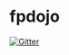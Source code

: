 # fpdojo

[![Gitter](https://badges.gitter.im/chiller/fpdojo.svg)](https://gitter.im/chiller/fpdojo?utm_source=badge&utm_medium=badge&utm_campaign=pr-badge&utm_content=badge)